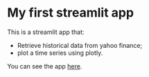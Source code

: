 #  My first streamlit app

This is a streamlit app that:

- Retrieve historical data from yahoo finance;
- plot a time series using plotly.

You can see the app [here](https://estatistica-projeto.streamlit.app/).

